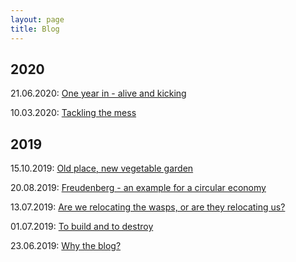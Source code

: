 ```yaml
---
layout: page
title: Blog
---
```


## 2020

21.06.2020: [One year in - alive and kicking](https://terlamonte.pt/2020/06/21/post_7.html)

10.03.2020: [Tackling the mess](https://terlamonte.pt/2020/03/10/post-6.html)

## 2019

15.10.2019: [Old place, new vegetable garden](https://terlamonte.pt/2019/10/15/post-5.html)

20.08.2019: [Freudenberg - an example for a circular economy](https://terlamonte.pt/2019/08/20/post-4.html)

13.07.2019: [Are we relocating the wasps, or are they relocating us?](https://terlamonte.pt/2019/07/13/third-post.html)

01.07.2019: [To build and to destroy](http://terlamonte.pt/2019/07/01/second-post.html)

23.06.2019: [Why the blog?](https://terlamonte.pt/2019/06/23/first-post.html)

